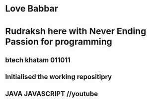 # Love Babbar
# Rudraksh here with Never Ending Passion for programming

## btech khatam 011011
## Initialised the working repositipry 

## JAVA JAVASCRIPT //youtube
